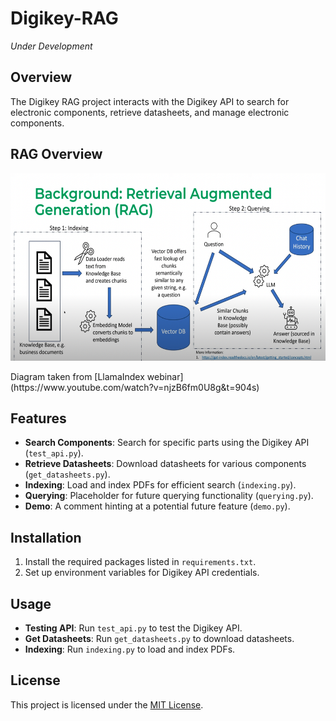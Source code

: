 # Digikey-RAG
_Under Development_

## Overview
The Digikey RAG project interacts with the Digikey API to search for electronic components, retrieve datasheets, and manage electronic components.

## RAG Overview
<p align="center">
  <img src="./img/rag.png"  width="850" height="300">
</p>
Diagram taken from [LlamaIndex webinar](https://www.youtube.com/watch?v=njzB6fm0U8g&t=904s)

## Features
- **Search Components**: Search for specific parts using the Digikey API (`test_api.py`).
- **Retrieve Datasheets**: Download datasheets for various components (`get_datasheets.py`).
- **Indexing**: Load and index PDFs for efficient search (`indexing.py`).
- **Querying**: Placeholder for future querying functionality (`querying.py`).
- **Demo**: A comment hinting at a potential future feature (`demo.py`).

## Installation
1. Install the required packages listed in `requirements.txt`.
2. Set up environment variables for Digikey API credentials.

## Usage
- **Testing API**: Run `test_api.py` to test the Digikey API.
- **Get Datasheets**: Run `get_datasheets.py` to download datasheets.
- **Indexing**: Run `indexing.py` to load and index PDFs.

## License
This project is licensed under the [MIT License](https://opensource.org/license/mit/).
